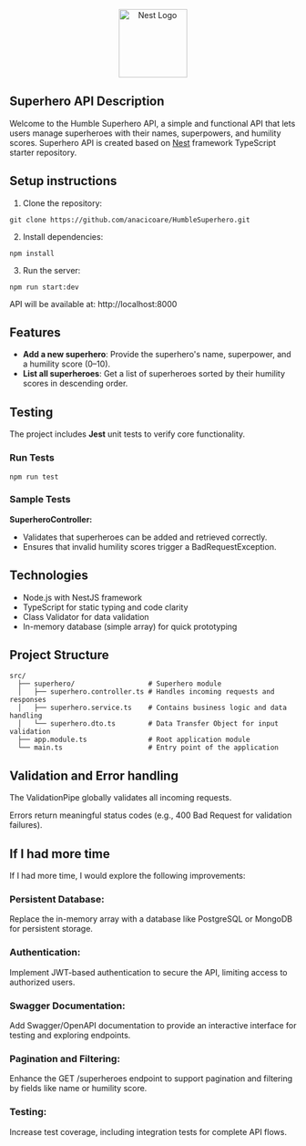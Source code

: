 <p align="center">
  <a href="http://nestjs.com/" target="blank"><img src="https://nestjs.com/img/logo-small.svg" width="120" alt="Nest Logo" /></a>
</p>


## Superhero API Description

Welcome to the Humble Superhero API, a simple and functional API that lets users manage superheroes with their names, superpowers, and humility scores. Superhero API is created based on [Nest](https://github.com/nestjs/nest) framework TypeScript starter repository.

## Setup instructions

1. Clone the repository:
```
git clone https://github.com/anacicoare/HumbleSuperhero.git
```
2. Install dependencies:
```
npm install
```
3. Run the server:
```
npm run start:dev
```


API will be available at:
http://localhost:8000

## Features

- **Add a new superhero**: Provide the superhero's name, superpower, and a humility score (0–10).
- **List all superheroes**: Get a list of superheroes sorted by their humility scores in descending order.

## Testing

The project includes **Jest** unit tests to verify core functionality.

### Run Tests
```
npm run test
```
### Sample Tests
**SuperheroController:**
- Validates that superheroes can be added and retrieved correctly.
- Ensures that invalid humility scores trigger a BadRequestException.

## Technologies
- Node.js with NestJS framework
- TypeScript for static typing and code clarity
- Class Validator for data validation
- In-memory database (simple array) for quick prototyping

## Project Structure
```
src/
  ├── superhero/                  # Superhero module
  │   ├── superhero.controller.ts # Handles incoming requests and responses
  │   ├── superhero.service.ts    # Contains business logic and data handling
  │   └── superhero.dto.ts        # Data Transfer Object for input validation
  ├── app.module.ts               # Root application module
  └── main.ts                     # Entry point of the application
```

## Validation and Error handling
The ValidationPipe globally validates all incoming requests.

Errors return meaningful status codes (e.g., 400 Bad Request for validation failures).


## If I had more time

If I had more time, I would explore the following improvements:

### Persistent Database:
Replace the in-memory array with a database like PostgreSQL or MongoDB for persistent storage.

### Authentication:
Implement JWT-based authentication to secure the API, limiting access to authorized users.

### Swagger Documentation:
Add Swagger/OpenAPI documentation to provide an interactive interface for testing and exploring endpoints.

### Pagination and Filtering:
Enhance the GET /superheroes endpoint to support pagination and filtering by fields like name or humility score.

### Testing:
Increase test coverage, including integration tests for complete API flows.

